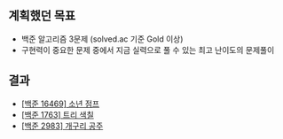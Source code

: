 ## 계획했던 목표
- 백준 알고리즘 3문제 (solved.ac 기준 Gold 이상)
- 구현력이 중요한 문제 중에서 지금 실력으로 풀 수 있는 최고 난이도의 문제풀이
  
## 결과
- [[백준 16469] 소년 점프](https://blog.naver.com/kerochuu/222014355914)
- [[백준 1763] 트리 색칠](https://blog.naver.com/kerochuu/222013525317)
- [[백준 2983] 개구리 공주](https://blog.naver.com/kerochuu/222010589184)
